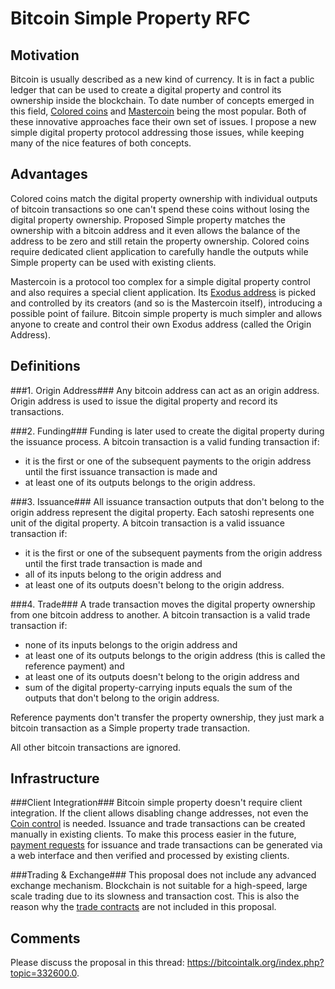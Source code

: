 Bitcoin Simple Property RFC
===========================

Motivation
----------
Bitcoin is usually described as a new kind of currency. It is in fact a public ledger that can be used to create a digital property and control its ownership inside the blockchain. To date number of concepts emerged in this field, [Colored coins](http://wiki.bitcoinx.org/) and [Mastercoin](http://www.mastercoin.org/) being the most popular. Both of these innovative approaches face their own set of issues. I propose a new simple digital property protocol addressing those issues, while keeping many of the nice features of both concepts.

Advantages
----------
Colored coins match the digital property ownership with individual outputs of bitcoin transactions so one can't spend these coins without losing the digital property ownership. Proposed Simple property matches the ownership with a bitcoin address and it even allows the balance of the address to be zero and still retain the property ownership. Colored coins require dedicated client application to carefully handle the outputs while Simple property can be used with existing clients.

Mastercoin is a protocol too complex for a simple digital property control and also requires a special client application. Its [Exodus address](http://blockchain.info/fb/1exodu) is picked and controlled by its creators (and so is the Mastercoin itself), introducing a possible point of failure. Bitcoin simple property is much simpler and allows anyone to create and control their own Exodus address (called the Origin Address).

Definitions
-----------
###1. Origin Address###
Any bitcoin address can act as an origin address. Origin address is used to issue the digital property and record its transactions.

###2. Funding###
Funding is later used to create the digital property during the issuance process. A bitcoin transaction is a valid funding transaction if:
* it is the first or one of the subsequent payments to the origin address until the first issuance transaction is made and
* at least one of its outputs belongs to the origin address.

###3. Issuance###
All issuance transaction outputs that don't belong to the origin address represent the digital property. Each satoshi represents one unit of the digital property. A bitcoin transaction is a valid issuance transaction if:
* it is the first or one of the subsequent payments from the origin address until the first trade transaction is made and
* all of its inputs belong to the origin address and
* at least one of its outputs doesn't belong to the origin address.

###4. Trade###
A trade transaction moves the digital property ownership from one bitcoin address to another. A bitcoin transaction is a valid trade transaction if:
* none of its inputs belongs to the origin address and
* at least one of its outputs belongs to the origin address (this is called the reference payment) and
* at least one of its outputs doesn't belong to the origin address and
* sum of the digital property-carrying inputs equals the sum of the outputs that don't belong to the origin address.

Reference payments don't transfer the property ownership, they just mark a bitcoin transaction as a Simple property trade transaction.


All other bitcoin transactions are ignored.


Infrastructure
--------------

###Client Integration###
Bitcoin simple property doesn't require client integration. If the client allows disabling change addresses, not even the [Coin control](https://bitcointalk.org/index.php?topic=144331.0) is needed. Issuance and trade transactions can be created manually in existing clients. To make this process easier in the future, [payment requests](https://en.bitcoin.it/wiki/BIP_0070) for issuance and trade transactions can be generated via a web interface and then verified and processed by existing clients.

###Trading & Exchange###
This proposal does not include any advanced exchange mechanism. Blockchain is not suitable for a high-speed, large scale trading due to its slowness and transaction cost. This is also the reason why the [trade contracts](https://en.bitcoin.it/wiki/Smart_Property) are not included in this proposal.


Comments
--------
Please discuss the proposal in this thread: https://bitcointalk.org/index.php?topic=332600.0.







